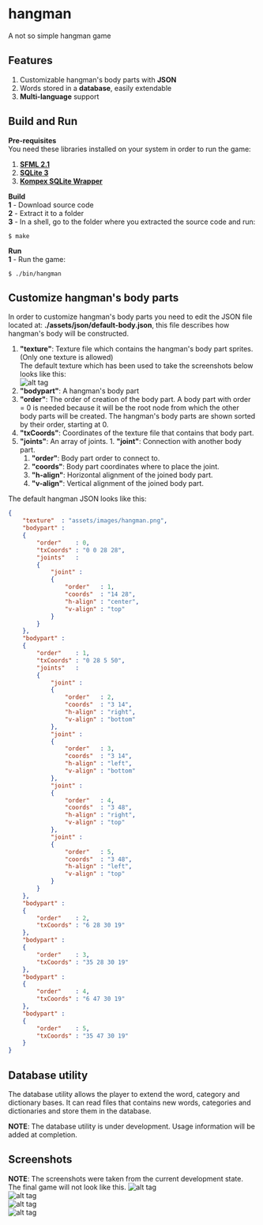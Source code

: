 hangman
=======

A not so simple hangman game

## Features
1. Customizable hangman's body parts with **JSON**
2. Words stored in a **database**, easily extendable
3. **Multi-language** support

## Build and Run
**Pre-requisites**  
You need these libraries installed on your system in order to run the game:  
  1. **[SFML 2.1](http://sfml-dev.org/)**
  2. **[SQLite 3](http://www.sqlite.org/)**
  3. **[Kompex SQLite Wrapper](http://sqlitewrapper.kompex-online.com/)**

**Build**  
**1** - Download source code  
**2** - Extract it to a folder  
**3** - In a shell, go to the folder where you extracted the source code and run:  
```
$ make
```
**Run**  
**1** - Run the game:  
```
$ ./bin/hangman
```

## Customize hangman's body parts
In order to customize hangman's body parts you need to edit the JSON file located at: **./assets/json/default-body.json**, this file describes how hangman's body will be constructed.

1. **"texture"**: Texture file which contains the hangman's body part sprites. (Only one texture is allowed)  
The default texture which has been used to take the screenshots below looks like this:  
![alt tag](http://oi57.tinypic.com/200y04i.jpg)
2. **"bodypart"**: A hangman's body part
  1. **"order"**: The order of creation of the body part. A body part with order = 0 is needed because it will be the root node from which the other body parts will be created. The hangman's body parts are shown sorted by their order, starting at 0.
  2. **"txCoords"**: Coordinates of the texture file that contains that body part.
  3. **"joints"**: An array of joints.
    1. **"joint"**: Connection with another body part.
      1. **"order"**: Body part order to connect to.
      2. **"coords"**: Body part coordinates where to place the joint.
      3. **"h-align"**: Horizontal alignment of the joined body part.
      4. **"v-align"**: Vertical alignment of the joined body part.

The default hangman JSON looks like this:
```json
{
	"texture"  : "assets/images/hangman.png",
	"bodypart" :
	{
		"order"    : 0,
		"txCoords" : "0 0 28 28",
		"joints"   :
		{
			"joint" :
			{
				"order"   : 1,
				"coords"  : "14 28",
				"h-align" : "center",
				"v-align" : "top"
			}
		}
	},
	"bodypart" :
	{
		"order"    : 1,
		"txCoords" : "0 28 5 50",
		"joints"   :
		{
			"joint" :
			{
				"order"   : 2,
				"coords"  : "3 14",
				"h-align" : "right",
				"v-align" : "bottom"
			},
			"joint" :
			{
				"order"   : 3,
				"coords"  : "3 14",
				"h-align" : "left",
				"v-align" : "bottom"
			},
			"joint" :
			{
				"order"   : 4,
				"coords"  : "3 48",
				"h-align" : "right",
				"v-align" : "top"
			},
			"joint" :
			{
				"order"   : 5,
				"coords"  : "3 48",
				"h-align" : "left",
				"v-align" : "top"
			}
		}
	},
	"bodypart" :
	{
		"order"    : 2,
		"txCoords" : "6 28 30 19"
	},
	"bodypart" :
	{
		"order"    : 3,
		"txCoords" : "35 28 30 19"
	},
	"bodypart" :
	{
		"order"    : 4,
		"txCoords" : "6 47 30 19"
	},
	"bodypart" :
	{
		"order"    : 5,
		"txCoords" : "35 47 30 19"
	}
}
```

## Database utility
The database utility allows the player to extend the word, category and dictionary bases.
It can read files that contains new words, categories and dictionaries and store them in the database.

**NOTE**: The database utility is under development. Usage information will be added at completion.

## Screenshots

**NOTE**: The screenshots were taken from the current development state. The final game will not look like this.
![alt tag](http://oi58.tinypic.com/2vn0ta0.jpg)  
![alt tag](http://oi61.tinypic.com/o9fi3p.jpg)  
![alt tag](http://oi62.tinypic.com/znlhsp.jpg)  
![alt tag](http://oi59.tinypic.com/106fyq1.jpg)  
